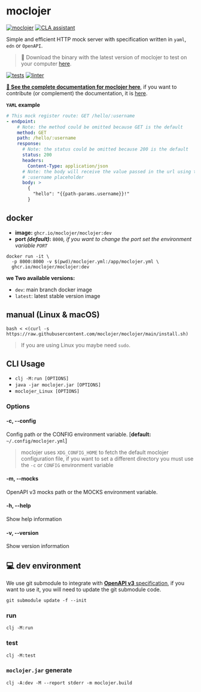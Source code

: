# moclojer

[![moclojer](https://github.com/moclojer/moclojer/raw/main/docs/assets/logo.png)](https://github.com/moclojer/moclojer)
[![CLA assistant](https://cla-assistant.io/readme/badge/moclojer/moclojer)](https://cla-assistant.io/moclojer/moclojer)

Simple and efficient HTTP mock server with specification written in `yaml`, `edn` or `OpenAPI`.

> 💾 Download the binary with the latest version of moclojer to test on your computer [here](https://github.com/moclojer/moclojer/releases/latest).

[![tests](https://github.com/moclojer/moclojer/actions/workflows/tests.yml/badge.svg?branch=main)](https://github.com/moclojer/moclojer/actions/workflows/tests.yml) [![linter](https://github.com/moclojer/moclojer/actions/workflows/linter.yml/badge.svg?branch=main)](https://github.com/moclojer/moclojer/actions/workflows/linter.yml)

[**📖 See the complete documentation for moclojer here**](https://docs.moclojer.com/), if you want to contribute (or complement) the documentation, it is [here](https://github.com/moclojer/moclojer/tree/main/docs).

**`YAML` example**

```yaml
# This mock register route: GET /hello/:username
- endpoint:
    # Note: the method could be omitted because GET is the default
    method: GET
    path: /hello/:username
    response:
      # Note: the status could be omitted because 200 is the default
      status: 200
      headers:
        Content-Type: application/json
      # Note: the body will receive the value passed in the url using the
      # :username placeholder
      body: >
        {
          "hello": "{{path-params.username}}!"
        }
```

## docker

* **image:** `ghcr.io/moclojer/moclojer:dev`
* **port _(default)_:** `8000`_, if you want to change the port set the environment variable `PORT`_

```
docker run -it \
  -p 8000:8000 -v $(pwd)/moclojer.yml:/app/moclojer.yml \
  ghcr.io/moclojer/moclojer:dev
```

**we Two available versions:**

* `dev`: main branch docker image
* `latest`: latest stable version image

## manual (Linux & macOS)

```
bash < <(curl -s https://raw.githubusercontent.com/moclojer/moclojer/main/install.sh)
```

> If you are using Linux you maybe need `sudo`.

## CLI Usage

* `clj -M:run [OPTIONS]`
* `java -jar moclojer.jar [OPTIONS]`
* `moclojer_Linux [OPTIONS]`

### Options

#### -c, --config

Config path or the CONFIG environment variable. \[**default:** `~/.config/moclojer.yml`]

> moclojer uses `XDG_CONFIG_HOME` to fetch the default moclojer configuration file, if you want to set a different directory you must use the `-c` or `CONFIG` environment variable

#### -m, --mocks

OpenAPI v3 mocks path or the MOCKS environment variable.

#### -h, --help

Show help information

#### -v, --version

Show version information

## 💻 dev environment

We use git submodule to integrate with [**OpenAPI v3** specification](https://github.com/OAI/OpenAPI-Specification), if you want to use it, you will need to update the git submodule code.

```
git submodule update -f --init
```

### run

```
clj -M:run
```

### test

```
clj -M:test
```

### `moclojer.jar` generate

```
clj -A:dev -M --report stderr -m moclojer.build
```
